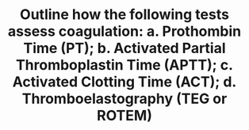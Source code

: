 ---
title: "Outline how the following tests assess coagulation: a. Prothombin Time (PT); b. Activated Partial Thromboplastin Time (APTT); c. Activated Clotting Time (ACT); d. Thromboelastography (TEG or ROTEM)"
entityType: SAQ
exam: PEX
college: CICM
year: 2017
sitting: A
question: 09
passRate: 61
EC_errorsCommon:
- "Many candidates incorrectly stated that the PT assessed the intrinsic system and that the APTT assessed the extrinsic system. This led to subsequent errors in relating a coagulation test to the appropriate coagulation factors that it assessed. Some candidates produced elaborate diagrams of the coagulation cascade in isolation without relating it to the question."
---